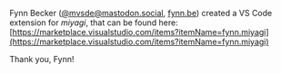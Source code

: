 Fynn Becker ([@mvsde@mastodon.social](https://mastodon.social/@mvsde), [fynn.be](https://fynn.be)) created a VS Code extension for _miyagi_, that can be found here: [https://marketplace.visualstudio.com/items?itemName=fynn.miyagi](https://marketplace.visualstudio.com/items?itemName=fynn.miyagi)

Thank you, Fynn!
